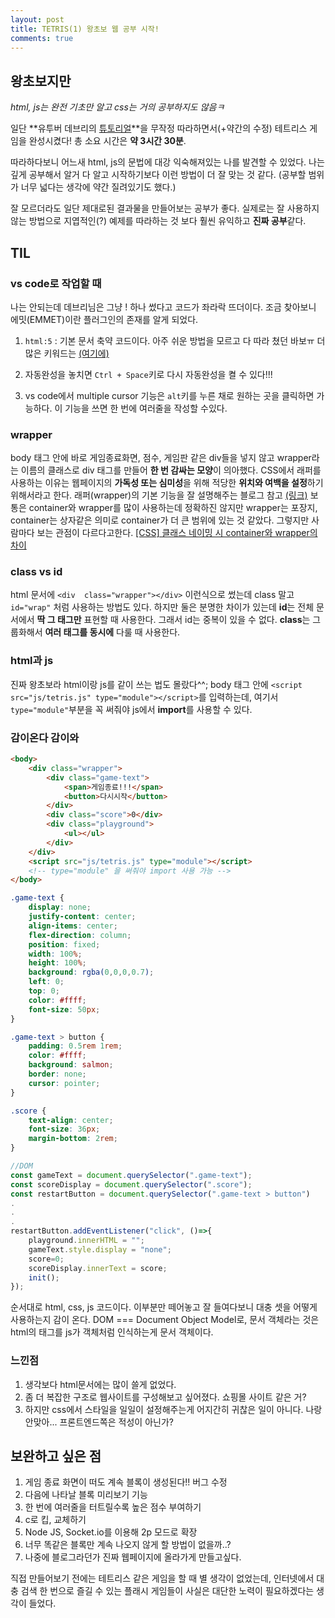 ```yaml
---
layout: post
title: TETRIS(1) 왕초보 웹 공부 시작!
comments: true
---
```

## 왕초보지만
*html, js는 완전 기초만 알고 css는 거의 공부하지도 않음ㅋ*

일단 **유투버 데브리의 [튜토리얼](https://youtu.be/1lNy2mhvLFk)**을 무작정 따라하면서(+약간의 수정) 테트리스 게임을 완성시켰다!
총 소요 시간은 **약 3시간 30분**.

따라하다보니 어느새 html, js의 문법에 대강 익숙해져있는 나를 발견할 수 있었다. 나는 깊게 공부해서 알거 다 알고 시작하기보다 이런 방법이 더 잘 맞는 것 같다. (공부할 범위가 너무 넓다는 생각에 약간 질려있기도 했다.)

잘 모르더라도 일단 제대로된 결과물을 만들어보는 공부가 좋다. 실제로는 잘 사용하지 않는 방법으로 지엽적인(?) 예제를 따라하는 것 보다 훨씬 유익하고 **진짜 공부**같다.

## TIL
### vs code로 작업할 때
나는 안되는데 데브리님은 그냥 ! 하나 썼다고 코드가 좌라락 뜨더이다. 조금 찾아보니 에밋(EMMET)이란 플러그인의 존재를 알게 되었다.

1. `html:5` : 기본 문서 축약 코드이다. 아주 쉬운 방법을 모르고 다 따라 쳤던 바보ㅠ
더 많은 키워드는 [(여기에)](https://docs.emmet.io/cheat-sheet/)

2. 자동완성을 놓치면 `Ctrl + Space`키로 다시 자동완성을 켤 수 있다!!! 

3. vs code에서 multiple cursor 기능은 `alt`키를 누른 채로 원하는 곳을 클릭하면 가능하다. 이 기능을 쓰면 한 번에 여러줄을 작성할 수있다.

### wrapper
body 태그 안에 바로 게임종료화면, 점수, 게임판 같은 div들을 넣지 않고 wrapper라는 이름의 클래스로 div 태그를 만들어 **한 번 감싸는 모양**이 의아했다. 
CSS에서 래퍼를 사용하는 이유는 웹페이지의 **가독성 또는 심미성**을 위해 적당한 **위치와 여백을 설정**하기 위해서라고 한다. 
래퍼(wrapper)의 기본 기능을 잘 설명해주는 블로그 참고 [(링크)](https://oursmalljoy.com/css-wrapper/)
보통은 container와 wrapper를 많이 사용하는데 정확하진 않지만 wrapper는 포장지, container는 상자같은 의미로 container가 더 큰 범위에 있는 것 같았다. 그렇지만 사람마다 보는 관점이 다르다고한다. 
[[CSS] 클래스 네이밍 시 container와 wrapper의 차이](https://cocoon1787.tistory.com/853)

### class vs id
html 문서에 `<div  class="wrapper"></div>` 이런식으로 썼는데 class 말고 `id="wrap"` 처럼 사용하는 방법도 있다. 하지만 둘은 분명한 차이가 있는데 
**id**는 전체 문서에서 **딱 그 태그만** 표현할 때 사용한다. 그래서 id는 중복이 있을 수 없다. 
**class**는 그룹화해서 **여러 태그를 동시에** 다룰 때 사용한다.

### html과 js 
진짜 왕초보라 html이랑 js를 같이 쓰는 법도 몰랐다^^;
body 태그 안에 `<script src="js/tetris.js" type="module"></script>`를 입력하는데, 여기서 `type="module"`부분을 꼭 써줘야 js에서 **import**를 사용할 수 있다.

### 감이온다 감이와
```html
<body>
    <div class="wrapper">
        <div class="game-text">
            <span>게임종료!!!</span>
            <button>다시시작</button>
        </div>
        <div class="score">0</div>
        <div class="playground">
            <ul></ul>
        </div>
    </div>
    <script src="js/tetris.js" type="module"></script> 
    <!-- type="module" 을 써줘야 import 사용 가능 -->
</body>
```

```css
.game-text {
    display: none;
    justify-content: center;
    align-items: center;
    flex-direction: column;
    position: fixed;
    width: 100%;
    height: 100%;
    background: rgba(0,0,0,0.7);
    left: 0;
    top: 0;
    color: #ffff;
    font-size: 50px;
}

.game-text > button {
    padding: 0.5rem 1rem;
    color: #ffff;
    background: salmon;
    border: none;
    cursor: pointer;
}

.score {
    text-align: center;
    font-size: 36px;
    margin-bottom: 2rem;
}
```

```javascript
//DOM
const gameText = document.querySelector(".game-text");
const scoreDisplay = document.querySelector(".score");
const restartButton = document.querySelector(".game-text > button")
.
.
.
restartButton.addEventListener("click", ()=>{
    playground.innerHTML = "";
    gameText.style.display = "none";
    score=0;
    scoreDisplay.innerText = score;
    init();
});
```
순서대로 html, css, js 코드이다. 이부분만 떼어놓고 잘 들여다보니 대충 셋을 어떻게 사용하는지 감이 온다.
DOM === Document Object Model로, 문서 객체라는 것은 html의 태그를 js가 객체처럼 인식하는게 문서 객체이다. 


### 느낀점
1. 생각보다 html문서에는 많이 쓸게 없었다.
2. 좀 더 복잡한 구조로 웹사이트를 구성해보고 싶어졌다. 쇼핑몰 사이트 같은 거?
3. 하지만 css에서 스타일을 일일이 설정해주는게 어지간히 귀찮은 일이 아니다. 나랑 안맞아... 프론트엔드쪽은 적성이 아닌가?

## 보완하고 싶은 점 
1. 게임 종료 화면이 떠도 계속 블록이 생성된다!! 버그 수정
1. 다음에 나타날 블록 미리보기 기능
2. 한 번에 여러줄을 터트릴수록 높은 점수 부여하기
3. c로 킵, 교체하기  
4. Node JS, Socket.io를 이용해 2p 모드로 확장
4. 너무 똑같은 블록만 계속 나오지 않게 할 방법이 없을까..?
5. 나중에 블로그라던가 진짜 웹페이지에 올라가게 만들고싶다.

직접 만들어보기 전에는 테트리스 같은 게임을 할 때 별 생각이 없었는데, 인터넷에서 대충 검색 한 번으로 즐길 수 있는 플래시 게임들이 사실은 대단한 노력이 필요하겠다는 생각이 들었다.